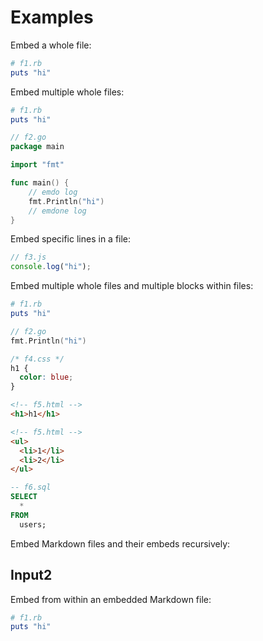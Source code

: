 # Examples

Embed a whole file:

```rb
# f1.rb
puts "hi"
```

Embed multiple whole files:

```rb
# f1.rb
puts "hi"
```

```go
// f2.go
package main

import "fmt"

func main() {
	// emdo log
	fmt.Println("hi")
	// emdone log
}
```

Embed specific lines in a file:

```js
// f3.js
console.log("hi");
```

Embed multiple whole files and multiple blocks within files:

```rb
# f1.rb
puts "hi"
```

```go
// f2.go
fmt.Println("hi")
```

```css
/* f4.css */
h1 {
  color: blue;
}
```

```html
<!-- f5.html -->
<h1>h1</h1>
```

```html
<!-- f5.html -->
<ul>
  <li>1</li>
  <li>2</li>
</ul>
```

```sql
-- f6.sql
SELECT
  *
FROM
  users;
```

Embed Markdown files and their embeds recursively:

## Input2

Embed from within an embedded Markdown file:

```rb
# f1.rb
puts "hi"
```

